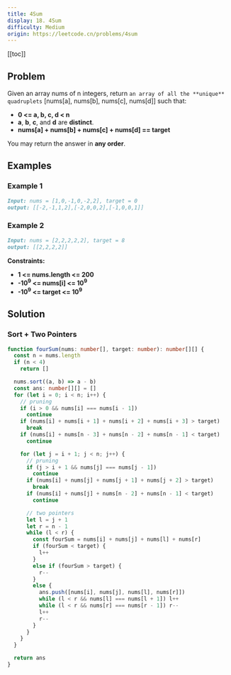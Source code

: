 ```yaml
---
title: 4Sum
display: 18. 4Sum
difficulty: Medium
origin: https://leetcode.cn/problems/4sum
---
```


[[toc]]

## Problem

Given an array nums of n integers, return `an array of all the **unique** quadruplets` [nums[a], nums[b], nums[c], nums[d]] such that:

- **0 <= a, b, c, d < n**
- **a**, **b**, **c**, and **d** are **distinct**.
- **nums[a] + nums[b] + nums[c] + nums[d] == target**

You may return the answer in **any order**.

## Examples

### Example 1

```md
Input: nums = [1,0,-1,0,-2,2], target = 0
output: [[-2,-1,1,2],[-2,0,0,2],[-1,0,0,1]]
```

### Example 2

```md
Input: nums = [2,2,2,2,2], target = 8
output: [[2,2,2,2]]
```

**Constraints:**

- **1 <= nums.length <= 200**
- **-10<sup>9</sup> <= nums[i] <= 10<sup>9</sup>**
- **-10<sup>9</sup> <= target <= 10<sup>9</sup>**

## Solution

### Sort + Two Pointers

```ts
function fourSum(nums: number[], target: number): number[][] {
  const n = nums.length
  if (n < 4)
    return []

  nums.sort((a, b) => a - b)
  const ans: number[][] = []
  for (let i = 0; i < n; i++) {
    // pruning
    if (i > 0 && nums[i] === nums[i - 1])
      continue
    if (nums[i] + nums[i + 1] + nums[i + 2] + nums[i + 3] > target)
      break
    if (nums[i] + nums[n - 3] + nums[n - 2] + nums[n - 1] < target)
      continue

    for (let j = i + 1; j < n; j++) {
      // pruning
      if (j > i + 1 && nums[j] === nums[j - 1])
        continue
      if (nums[i] + nums[j] + nums[j + 1] + nums[j + 2] > target)
        break
      if (nums[i] + nums[j] + nums[n - 2] + nums[n - 1] < target)
        continue

      // two pointers
      let l = j + 1
      let r = n - 1
      while (l < r) {
        const fourSum = nums[i] + nums[j] + nums[l] + nums[r]
        if (fourSum < target) {
          l++
        }
        else if (fourSum > target) {
          r--
        }
        else {
          ans.push([nums[i], nums[j], nums[l], nums[r]])
          while (l < r && nums[l] === nums[l + 1]) l++
          while (l < r && nums[r] === nums[r - 1]) r--
          l++
          r--
        }
      }
    }
  }

  return ans
}
```

